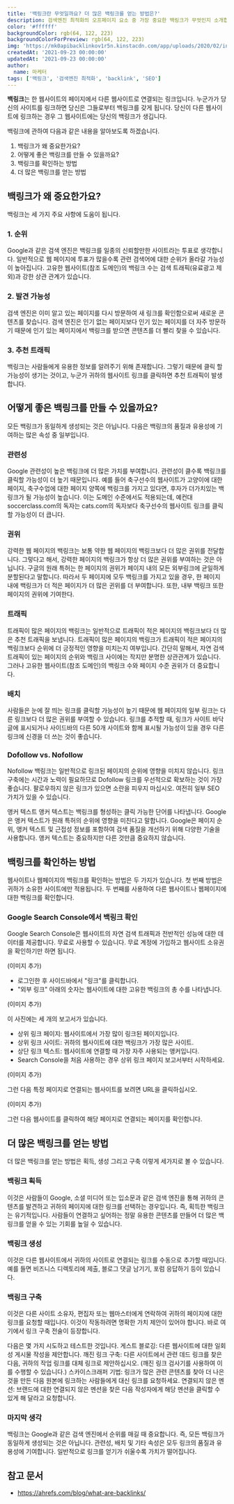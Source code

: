 ```yaml
---
title: '백링크란 무엇일까요? 더 많은 백링크를 얻는 방법은?'
description: 검색엔진 최적화의 오프페이지 요소 중 가장 중요한 백링크가 무엇인지 소개합니다.
color: '#ffffff'
backgroundColor: rgb(64, 122, 223)
backgroundColorForPreview: rgb(64, 122, 223)
img: 'https://mk0apibacklinkov1r5n.kinstacdn.com/app/uploads/2020/02/introducing-the-content-marketing-hub-post-banner.png'
createdAt: '2021-09-23 00:00:00'
updatedAt: '2021-09-23 00:00:00'
author:
  name: 마케터
tags: ['백링크', '검색엔진 최적화', 'backlink', 'SEO']
---
```



**백링크**는 한 웹사이트의 페이지에서 다른 웹사이트로 연결되는 링크입니다. 누군가가 당신의 사이트를 링크하면 당신은 그들로부터 백링크를 갖게 됩니다. 당신이 다른 웹사이트에 링크하는 경우 그 웹사이트에는 당신의 백링크가 생깁니다.

<!--more-->

백링크에 관하여 다음과 같은 내용을 알아보도록 하겠습니다.

1. 백링크가 왜 중요한가요?
2. 어떻게 좋은 백링크를 만들 수 있을까요?
3. 백링크를 확인하는 방법
4. 더 많은 백링크를 얻는 방법

## 백링크가 왜 중요한가요?

백링크는 세 가지 주요 사항에 도움이 됩니다.

### 1. 순위

Google과 같은 검색 엔진은 백링크를 일종의 신뢰할만한 사이트라는 투표로 생각합니다. 일반적으로 웹 페이지에 투표가 많을수록 관련 검색어에 대한 순위가 올라갈 가능성이 높아집니다. 고유한 웹사이트(참조 도메인)의 백링크 수는 검색 트래픽(유료광고 제외)과 강한 상관 관계가 있습니다.

### 2. 발견 가능성

검색 엔진은 이미 알고 있는 페이지를 다시 방문하여 새 링크를 확인함으로써 새로운 콘텐츠를 찾습니다. 검색 엔진은 인기 없는 페이지보다 인기 있는 페이지를 더 자주 방문하기 때문에 인기 있는 페이지에서 백링크를 받으면 콘텐츠를 더 빨리 찾을 수 있습니다.

### 3. 추천 트래픽

백링크는 사람들에게 유용한 정보를 알려주기 위해 존재합니다. 그렇기 때문에 클릭 할 가능성이 생기는 것이고, 누군가 귀하의 웹사이트 링크를 클릭하면 추천 트래픽이 발생합니다.

## 어떻게 좋은 백링크를 만들 수 있을까요?

모든 백링크가 동일하게 생성되는 것은 아닙니다. 다음은 백링크의 품질과 유용성에 기여하는 많은 속성 중 일부입니다.

### 관련성

Google 관련성이 높은 백링크에 더 많은 가치를 부여합니다. 관련성이 클수록 백링크를 클릭할 가능성이 더 높기 때문입니다.
예를 들어 축구선수의 웹사이트가 고양이에 대한 페이지, 축구수업에 대한 페이지 양쪽에 백링크를 가지고 있다면, 후자가 더가치있는 백링크가 될 가능성이 높습니다.
이는 도메인 수준에서도 적용되는데, 예컨대 soccerclass.com의 독자는 cats.com의 독자보다 축구선수의 웹사이트 링크를 클릭할 가능성이 더 큽니다.

### 권위

강력한 웹 페이지의 백링크는 보통 약한 웹 페이지의 백링크보다 더 많은 권위를 전달합니다. 그렇다고 해서, 강력한 페이지의 백링크가 항상 더 많은 권위를 부여하는 것은 아닙니다.
구글의 원래 특허는 한 페이지의 권위가 페이지 내의 모든 외부링크에 균일하게 분할된다고 말합니다. 따라서 두 페이지에 모두 백링크를 가지고 있을 경우, 한 페이지 내에 백링크가 더 적은 페이지가 더 많은 귄위를 더 부여합니다. 또한, 내부 백링크 또한 페이지의 권위에 기여한다.

### 트래픽

트래픽이 많은 페이지의 백링크는 일반적으로 트래픽이 적은 페이지의 백링크보다 더 많은 추천 트래픽을 보냅니다. 트래픽이 많은 페이지의 백링크가 트래픽이 적은 페이지의 백링크보다 순위에 더 긍정적인 영향을 미치는지 여부입니다.
간단히 말해서, 자연 검색 트래픽이 있는 페이지의 순위와 백링크 사이에는 작지만 분명한 상관관계가 있습니다. 그러나 고유한 웹사이트(참조 도메인)의 백링크 수와 페이지 수준 권위가 더 중요합니다.

### 배치

사람들은 눈에 잘 띄는 링크를 클릭할 가능성이 높기 때문에 웹 페이지의 일부 링크는 다른 링크보다 더 많은 권위를 부여할 수 있습니다.
링크를 추적할 때, 링크가 사이트 바닥글에 표시되거나 사이드바의 다른 50개 사이트와 함께 표시될 가능성이 있을 경우 다른 링크에 신경을 더 쓰는 것이 좋습니다.

### Dofollow vs. Nofollow

Nofollow 백링크는 일반적으로 링크된 페이지의 순위에 영향을 미치지 않습니다.
링크 구축에는 시간과 노력이 필요하므로 Dofollow 링크를 우선적으로 확보하는 것이 가장 좋습니다. 팔로우하지 않은 링크가 있으면 소란을 피우지 마십시오. 여전히 일부 SEO 가치가 있을 수 있습니다.

앵커 텍스트
앵커 텍스트는 백링크를 형성하는 클릭 가능한 단어를 나타냅니다. Google은 앵커 텍스트가 원래 특허의 순위에 영향을 미친다고 말합니다. Google은 페이지 순위, 앵커 텍스트 및 근접성 정보를 포함하여 검색 품질을 개선하기 위해 다양한 기술을 사용합니다. 앵커 텍스트는 중요하지만 다른 것만큼 중요하지 않습니다.

## 백링크를 확인하는 방법

웹사이트나 웹페이지의 백링크를 확인하는 방법은 두 가지가 있습니다. 첫 번째 방법은 귀하가 소유한 사이트에만 적용됩니다. 두 번째를 사용하여 다른 웹사이트나 웹페이지에 대한 백링크를 확인합니다.

### Google Search Console에서 백링크 확인

Google Search Console은 웹사이트의 자연 검색 트래픽과 전반적인 성능에 대한 데이터를 제공합니다. 무료로 사용할 수 있습니다. 무료 계정에 가입하고 웹사이트 소유권을 확인하기만 하면 됩니다.

(이미지 추가)

- 로그인한 후 사이드바에서 "링크"를 클릭합니다.
- "외부 링크" 아래의 숫자는 웹사이트에 대한 고유한 백링크의 총 수를 나타냅니다.

(이미지 추가)

이 사진에는 세 개의 보고서가 있습니다.

- 상위 링크 페이지: 웹사이트에서 가장 많이 링크된 페이지입니다.
- 상위 링크 사이트: 귀하의 웹사이트에 대한 백링크가 가장 많은 사이트.
- 상단 링크 텍스트: 웹사이트에 연결할 때 가장 자주 사용되는 앵커입니다.
- Search Console을 처음 사용하는 경우 상위 링크 페이지 보고서부터 시작하세요.

(이미지 추가)

그런 다음 특정 페이지로 연결되는 웹사이트를 보려면 URL을 클릭하십시오.

(이미지 추가)

그런 다음 웹사이트를 클릭하여 해당 페이지로 연결되는 페이지를 확인합니다.

## 더 많은 백링크를 얻는 방법

더 많은 백링크를 얻는 방법은 획득, 생성 그리고 구축 이렇게 세가지로 볼 수 있습니다.

### 백링크 획득

이것은 사람들이 Google, 소셜 미디어 또는 입소문과 같은 검색 엔진을 통해 귀하의 콘텐츠를 발견하고 귀하의 페이지에 대한 링크를 선택하는 경우입니다. 즉, 획득한 백링크는 유기적입니다.
사람들이 연결하고 싶어하는 정말 유용한 콘텐츠를 만들어 더 많은 백링크를 얻을 수 있는 기회를 높일 수 있습니다.

### 백링크 생성

이것은 다른 웹사이트에서 귀하의 사이트로 연결되는 링크를 수동으로 추가할 때입니다. 예를 들면 비즈니스 디렉토리에 제출, 블로그 댓글 남기기, 포럼 응답하기 등이 있습니다.

### 백링크 구축

이것은 다른 사이트 소유자, 편집자 또는 웹마스터에게 연락하여 귀하의 페이지에 대한 링크를 요청할 때입니다. 이것이 작동하려면 명확한 가치 제안이 있어야 합니다. 바로 여기에서 링크 구축 전술이 등장합니다.

다음은 몇 가지 시도하고 테스트한 것입니다.
게스트 블로깅: 다른 웹사이트에 대한 일회성 게시물 작성을 제안합니다.
깨진 링크 구축: 다른 사이트에서 관련 데드 링크를 찾은 다음, 귀하의 작업 링크를 대체 링크로 제안하십시오. (깨진 링크 검사기를 사용하여 이를 수행할 수 있습니다.)
스카이스크래퍼 기법: 링크가 많은 관련 콘텐츠를 찾아 더 나은 것을 만든 다음 원본에 링크하는 사람들에게 대신 링크를 요청하세요.
연결되지 않은 멘션: 브랜드에 대한 연결되지 않은 멘션을 찾은 다음 작성자에게 해당 멘션을 클릭할 수 있게 해 달라고 요청합니다.

### 마지막 생각

백링크는 Google과 같은 검색 엔진에서 순위를 매길 때 중요합니다. 즉, 모든 백링크가 동일하게 생성되는 것은 아닙니다. 관련성, 배치 및 기타 속성은 모두 링크의 품질과 유용성에 기여합니다.
일반적으로 링크를 얻기가 쉬울수록 가치가 떨어집니다.

## 참고 문서

- https://ahrefs.com/blog/what-are-backlinks/
